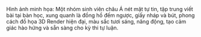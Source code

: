 Hình ảnh minh họa: Một nhóm sinh viên châu Á nét mặt tự tin, tập trung viết bài tại bàn học, xung quanh là đồng hồ đếm ngược, giấy nháp và bút, phong cách đồ họa 3D Render hiện đại, màu sắc tươi sáng, năng động, tạo cảm giác hào hứng và sẵn sàng cho kỳ thi tự luận.